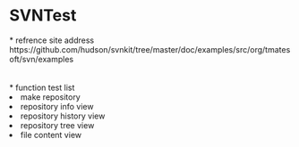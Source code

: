 # SVNTest

<div>
<label>* refrence site address</label><br>
<label>https://github.com/hudson/svnkit/tree/master/doc/examples/src/org/tmatesoft/svn/examples</label>
</div>
<br><br>
<div>
<label>* function test list</label><br>
<li>make repository</li>
<li>repository info view</li>
<li>repository history view</li>
<li>repository tree view</li>
<li>file content view</li>
</div>
